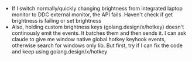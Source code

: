 - If I switch normally/quickly changing brightness from integrated laptop monitor to DDC external monitor, the API fails. Haven't check if get brightness is failing or set brightness
- Also, holding custom brightness keys (golang.design/x/hotkey) doesn't continously emit the events. It batches them and then sends it. I can ask claude to give me window native global hotkey keyhook events, otherwise search for windows only lib. But first, try if I can fix the code and keep using golang.design/x/hotkey 